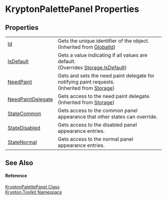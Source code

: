 # KryptonPalettePanel Properties




## Properties
<table>
<tr>
<td><a href="71a6846f-bfb6-fb58-b361-6b43ae0583a8.md">Id</a></td>
<td>Gets the unique identifier of the object.<br />(Inherited from <a href="9ef2ca3a-e03e-8927-105a-2f9a6fbdf849.md">GlobalId</a>)</td></tr>
<tr>
<td><a href="ada56eaa-4f75-a10c-4308-881d1bdfe66b.md">IsDefault</a></td>
<td>Gets a value indicating if all values are default.<br />(Overrides <a href="bbc0e831-9474-3bce-65dc-0625d793d8c1.md">Storage.IsDefault</a>)</td></tr>
<tr>
<td><a href="097a0f47-e60c-4bf7-802c-8391c6d8feff.md">NeedPaint</a></td>
<td>Gets and sets the need paint delegate for notifying paint requests.<br />(Inherited from <a href="8406cf55-79a3-e579-4094-be084e489431.md">Storage</a>)</td></tr>
<tr>
<td><a href="879ca7f2-32c5-8581-44f2-c7aee6491db2.md">NeedPaintDelegate</a></td>
<td>Gets access to the need paint delegate.<br />(Inherited from <a href="8406cf55-79a3-e579-4094-be084e489431.md">Storage</a>)</td></tr>
<tr>
<td><a href="9f1965ee-079c-e7b1-168c-ed931167d47a.md">StateCommon</a></td>
<td>Gets access to the common panel appearance that other states can override.</td></tr>
<tr>
<td><a href="bcc58823-de0f-314a-2463-932383998481.md">StateDisabled</a></td>
<td>Gets access to the disabled panel appearance entries.</td></tr>
<tr>
<td><a href="0ec3571f-2f1e-7dae-34a8-b672860b0d77.md">StateNormal</a></td>
<td>Gets access to the normal panel appearance entries.</td></tr>
</table>

## See Also


#### Reference
<a href="db13f8a3-c368-81a5-2fb3-39e150636129.md">KryptonPalettePanel Class</a>  
<a href="79d2eac2-21f4-54ff-7552-b20c33c30600.md">Krypton.Toolkit Namespace</a>  

